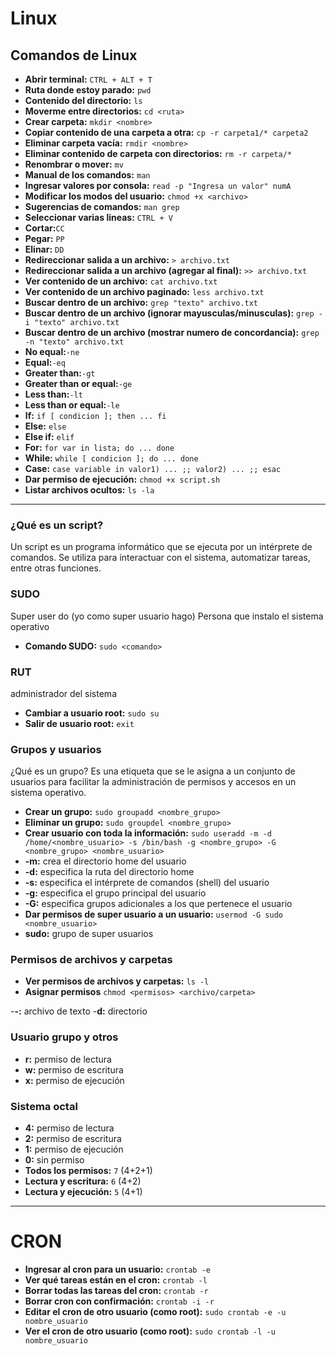 # Linux

## Comandos de Linux

- **Abrir terminal:** `CTRL + ALT + T`
- **Ruta donde estoy parado:** `pwd`
- **Contenido del directorio:** `ls`
- **Moverme entre directorios:** `cd <ruta>`
- **Crear carpeta:** `mkdir <nombre>`
- **Copiar contenido de una carpeta a otra:** `cp -r carpeta1/* carpeta2`
- **Eliminar carpeta vacía:** `rmdir <nombre>`
- **Eliminar contenido de carpeta con directorios:** `rm -r carpeta/*`
- **Renombrar o mover:** `mv`
- **Manual de los comandos:** `man`
- **Ingresar valores por consola:** `read -p "Ingresa un valor" numA`
- **Modificar los modos del usuario:** `chmod +x <archivo>`
- **Sugerencias de comandos:** `man grep`
- **Seleccionar varias lineas:** `CTRL + V`
- **Cortar:**`CC`
- **Pegar:** `PP`
- **Elinar:** `DD`
- **Redireccionar salida a un archivo:** `> archivo.txt`
- **Redireccionar salida a un archivo (agregar al final):** `>> archivo.txt`
- **Ver contenido de un archivo:** `cat archivo.txt`
- **Ver contenido de un archivo paginado:** `less archivo.txt`
- **Buscar dentro de un archivo:** `grep "texto" archivo.txt`
- **Buscar dentro de un archivo (ignorar mayusculas/minusculas):** `grep -i "texto" archivo.txt`
- **Buscar dentro de un archivo (mostrar numero de concordancia):** `grep -n "texto" archivo.txt`
- **No equal:**`-ne`
- **Equal:**`-eq`
- **Greater than:**`-gt`
- **Greater than or equal:**`-ge`
- **Less than:**`-lt`
- **Less than or equal:**`-le`
- **If:** `if [ condicion ]; then ... fi`
- **Else:** `else`
- **Else if:** `elif`
- **For:** `for var in lista; do ... done`
- **While:** `while [ condicion ]; do ... done`
- **Case:** `case variable in valor1) ... ;; valor2) ... ;; esac`
- **Dar permiso de ejecución:** `chmod +x script.sh`
- **Listar archivos ocultos:** `ls -la`
---

### ¿Qué es un script?

Un script es un programa informático que se ejecuta por un intérprete de comandos. Se utiliza para interactuar con el sistema, automatizar tareas, entre otras funciones.

### SUDO
Super user do (yo como super usuario hago)
Persona que instalo el sistema operativo
- **Comando SUDO:** `sudo <comando>`
### RUT
administrador del sistema
- **Cambiar a usuario root:** `sudo su`
- **Salir de usuario root:** `exit`

### Grupos y usuarios
¿Qué es un grupo?
Es una etiqueta que se le asigna a un conjunto de usuarios para facilitar la administración de permisos y accesos en un sistema operativo.

- **Crear un grupo:** `sudo groupadd <nombre_grupo>`
- **Eliminar un grupo:** `sudo groupdel <nombre_grupo>`
- **Crear usuario con toda la información:** `sudo useradd -m -d /home/<nombre_usuario> -s /bin/bash -g <nombre_grupo> -G <nombre_grupo> <nombre_usuario>`
- **-m:** crea el directorio home del usuario
- **-d:** especifica la ruta del directorio home
- **-s:** especifica el intérprete de comandos (shell) del usuario
- **-g:** especifica el grupo principal del usuario
- **-G:** especifica grupos adicionales a los que pertenece el usuario
- **Dar permisos de super usuario a un usuario:** `usermod -G sudo <nombre_usuario>`
- **sudo:** grupo de super usuarios

### Permisos de archivos y carpetas
- **Ver permisos de archivos y carpetas:** `ls -l`
- **Asignar permisos** `chmod <permisos> <archivo/carpeta>`

-**-:** archivo de texto
-**d:** directorio

### Usuario grupo y otros
- **r:** permiso de lectura
- **w:** permiso de escritura
- **x:** permiso de ejecución

### Sistema octal
- **4:** permiso de lectura
- **2:** permiso de escritura
- **1:** permiso de ejecución
- **0:** sin permiso
- **Todos los permisos:** `7` (4+2+1)
- **Lectura y escritura:** `6` (4+2)
- **Lectura y ejecución:** `5` (4+1)

---
# CRON
- **Ingresar al cron para un usuario:** `crontab -e`
- **Ver qué tareas están en el cron:** `crontab -l`
- **Borrar todas las tareas del cron:** `crontab -r`
- **Borrar cron con confirmación:** `crontab -i -r`
- **Editar el cron de otro usuario (como root):** `sudo crontab -e -u nombre_usuario`
- **Ver el cron de otro usuario (como root):** `sudo crontab -l -u nombre_usuario`